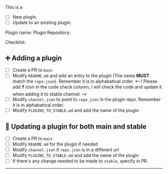 This is a

- [ ] New plugin.
- [ ] Update to an existing plugin.

Plugin name:
Plugin Repository:

Checklist:

## ➕ Adding a plugin

- [ ] Create a PR to `main`
- [ ] Modify `README.md` and add an entry to the plugin (The name **MUST** match the `repo.json`). Remember it is in alphabatical order.
<--! Please add ❓️ icon in the code check column, I will check the code and update it when adding it to stable channel -->
- [ ] Modify `channel.json` to point to `repo.json` in the plugin repo. Remember it is in alphabatical order.
- [ ] Modify `PLUGINS_TO_STABLE.md` and add the name of the plugin

## 🔼 Updating a plugin for both main and stable
- [ ] Create a PR to `main`
- [ ] Modify `README.md` for the plugin if needed
- [ ] Modify `channel.json` if `repo.json` is in a different url
- [ ] Modify `PLUGINS_TO_STABLE.md` and add the name of the plugin
- [ ] If there's any change needed to be made to `stable`, specify in PR.

---

<!-- Other comments here -->
